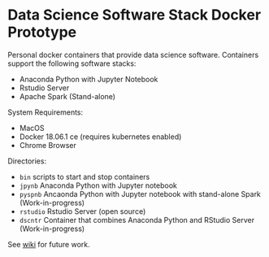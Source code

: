 # Data Science Software Stack Docker Prototype

Personal docker containers that provide data science software.  Containers 
support the following software stacks:
* Anaconda Python with Jupyter Notebook
* Rstudio Server 
* Apache Spark (Stand-alone)

System Requirements:
* MacOS
* Docker 18.06.1 ce (requires kubernetes enabled)
* Chrome Browser

Directories:
* `bin` scripts to start and stop containers
* `jpynb` Anaconda Python with Jupyter notebook
* `pyspnb` Ancaonda Python with Jupyter notebook with stand-alone Spark (Work-in-progress)
* `rstudio` Rstudio Server (open source)
* `dscntr` Container that combines Anaconda Python and RStudio Server (Work-in-progress)

See [wiki](https://github.com/jimthompson5802/datascience_containers/wiki) for future work.
